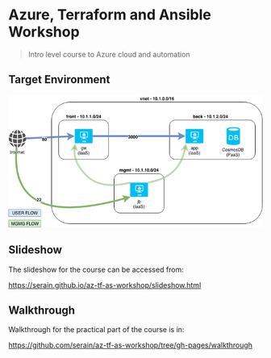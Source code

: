 # Azure, Terraform and Ansible Workshop

> Intro level course to Azure cloud and automation

## Target Environment

![diagram](diagram.png "Diagram")

## Slideshow

The slideshow for the course can be accessed from:

https://serain.github.io/az-tf-as-workshop/slideshow.html

## Walkthrough

Walkthrough for the practical part of the course is in:

https://github.com/serain/az-tf-as-workshop/tree/gh-pages/walkthrough

